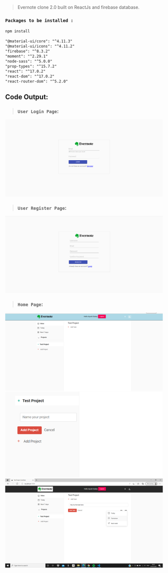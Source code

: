 > Evernote clone 2.0 built on ReactJs and firebase database.
### `Packages to be installed :`
    npm install

    "@material-ui/core": "^4.11.3"
    "@material-ui/icons": "^4.11.2"
    "firebase": "^8.3.2"
    "moment": "^2.29.1"
    "node-sass": "^5.0.0"
    "prop-types": "^15.7.2"
    "react": "^17.0.2"
    "react-dom": "^17.0.2"
    "react-router-dom": "^5.2.0"

## Code Output:

> ### `User Login Page`:
<img src='./evernote-clone/git-images/evernote-login.png' />

> ### `User Register Page`:
<img src='./evernote-clone/git-images/evernote-register.png' />

> ### `Home Page`:
<img src='./evernote-clone/git-images/evernote-layout-1.png' />
<img src='./evernote-clone/git-images/evernote-layout-2.png' />
<img src='./evernote-clone/git-images/evernote-layout-3.png' />
